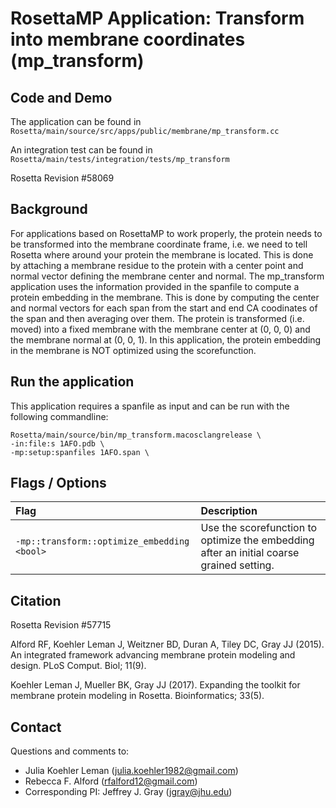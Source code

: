 # RosettaMP Application: Transform into membrane coordinates (mp_transform)

## Code and Demo
The application can be found in `Rosetta/main/source/src/apps/public/membrane/mp_transform.cc` 

An integration test can be found in `Rosetta/main/tests/integration/tests/mp_transform`

Rosetta Revision #58069

## Background

For applications based on RosettaMP to work properly, the protein needs to be transformed into the membrane coordinate frame, i.e. we need to tell Rosetta where around your protein the membrane is located. This is done by attaching a membrane residue to the protein with a center point and normal vector defining the membrane center and normal. The mp_transform application uses the information provided in the spanfile to compute a protein embedding in the membrane. This is done by computing the center and normal vectors for each span from the start and end CA coodinates of the span and then averaging over them. The protein is transformed (i.e. moved) into a fixed membrane with the membrane center at (0, 0, 0) and the membrane normal at (0, 0, 1). In this application, the protein embedding in the membrane is NOT optimized using the scorefunction.

## Run the application

This application requires a spanfile as input and can be run with the following commandline: 

```
Rosetta/main/source/bin/mp_transform.macosclangrelease \
-in:file:s 1AFO.pdb \
-mp:setup:spanfiles 1AFO.span \
```

## Flags / Options

|**Flag**|**Description**|
|:-------|:--------------|
|`-mp::transform::optimize_embedding <bool>` | Use the scorefunction to optimize the embedding after an initial coarse grained setting.|

## Citation
Rosetta Revision #57715

Alford RF, Koehler Leman J, Weitzner BD, Duran A, Tiley DC, Gray JJ (2015). An integrated framework advancing membrane protein modeling and design. PLoS Comput. Biol; 11(9).

Koehler Leman J, Mueller BK, Gray JJ (2017). Expanding the toolkit for membrane protein modeling in Rosetta. Bioinformatics; 33(5).

## Contact

Questions and comments to: 
 - Julia Koehler Leman ([julia.koehler1982@gmail.com](julia.koehler1982@gmail.com))
 - Rebecca F. Alford ([rfalford12@gmail.com](rfalford12@gmail.com))
 - Corresponding PI: Jeffrey J. Gray ([jgray@jhu.edu](jgray@jhu.edu))
